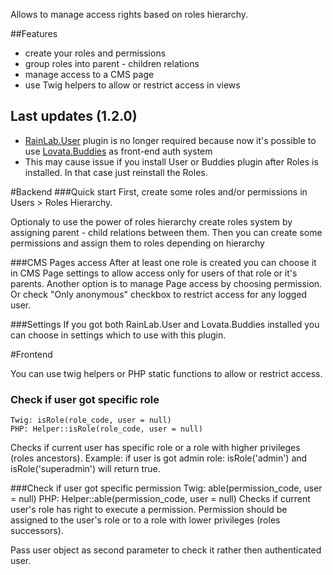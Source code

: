 Allows to manage access rights based on roles hierarchy.

##Features
- create your roles and permissions
- group roles into parent - children relations
- manage access to a CMS page
- use Twig helpers to allow or restrict access in views

## Last updates (1.2.0)
- [RainLab.User](http://octobercms.com/plugin/rainlab-user) plugin is no longer required because now it's possible to use [Lovata.Buddies](https://github.com/lovata/oc-buddies-plugin) as front-end auth system
- This may cause issue if you install User or Buddies plugin after Roles is installed. In that case just reinstall the Roles.

#Backend
###Quick start
First, create some roles and/or permissions in Users > Roles Hierarchy. 

Optionaly to use the power of roles hierarchy create roles system by assigning parent - child relations between them.
Then you can create some permissions and assign them to roles depending on hierarchy

###CMS Pages access
After at least one role is created you can choose it in CMS Page settings to allow access only for users of that role or it's parents.
Another option is to manage Page access by choosing permission.
Or check "Only anonymous" checkbox to restrict access for any logged user.

###Settings
If you got both RainLab.User and Lovata.Buddies installed you can choose in settings which to use with this plugin.

#Frontend

You can use twig helpers or PHP static functions to allow or restrict access.

### Check if user got specific role
    Twig: isRole(role_code, user = null)
    PHP: Helper::isRole(role_code, user = null)
Checks if current user has specific role or a role with higher privileges (roles ancestors). 
Example: 
if user is got admin role: isRole('admin') and isRole('superadmin') will return true.

###Check if user got specific permission
    Twig: able(permission_code, user = null)
    PHP: Helper::able(permission_code, user = null) 
Checks if current user's role has right to execute a permission. Permission should be assigned to the user's role or to a role with lower privileges (roles successors).

Pass user object as second parameter to check it rather then authenticated user.